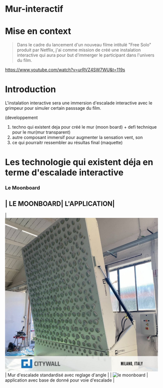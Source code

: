# Mur-interactif

# Mise en context
> Dans le cadre du lancement d'un  nouveau filme intitulé "Free Solo" produit par Netflix, j'ai comme mission de créé une instalation interactive qui aura pour but d'immerger
> le participant dans l'univers du film.

https://www.youtube.com/watch?v=urRVZ4SW7WU&t=119s

# Introduction
L'instalation interactive sera une immersion d'escalade interactive avec le grimpeur pour simuler certain passsage du film.


(developpement

1. techno qui existent deja pour créé le mur (moon board) + defi technique pour le mur(mur transparent)
2. autre composant immersif pour augmenter la sensation vent, son
3. ce qui pourraitr ressembler au résultas final (maquette)

# Les technologie qui existent déja en terme d'escalade interactive
  
  ### Le Moonboard
| LE MOONBOARD| L'APPLICATION|
---------------------------------
| ![le moonboard](media/tension-board.jpg) | Mur d'escalade standardisé avec reglage d'angle |
| ![le moonboard](media/tension-boardApp.jpg)  | application avec base de donné pour voie d'escalade  |
